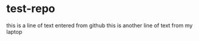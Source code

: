 # test-repo

this is a line of text entered from github
this is another line of text from my laptop
